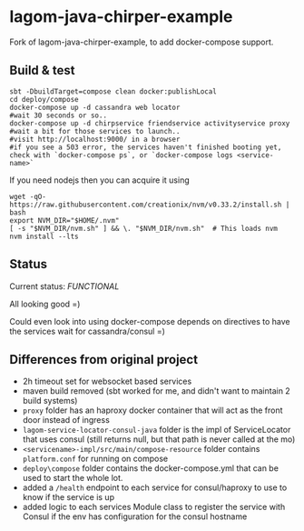 # lagom-java-chirper-example
Fork of lagom-java-chirper-example, to add docker-compose support.

## Build & test

```
sbt -DbuildTarget=compose clean docker:publishLocal
cd deploy/compose
docker-compose up -d cassandra web locator
#wait 30 seconds or so..
docker-compose up -d chirpservice friendservice activityservice proxy
#wait a bit for those services to launch..
#visit http://localhost:9000/ in a browser
#if you see a 503 error, the services haven't finished booting yet, check with `docker-compose ps`, or `docker-compose logs <service-name>`
```

If you need nodejs then you can acquire it using
```
wget -qO- https://raw.githubusercontent.com/creationix/nvm/v0.33.2/install.sh | bash
export NVM_DIR="$HOME/.nvm"
[ -s "$NVM_DIR/nvm.sh" ] && \. "$NVM_DIR/nvm.sh"  # This loads nvm
nvm install --lts
```

## Status

Current status: *FUNCTIONAL*

All looking good =)

Could even look into using docker-compose depends on directives to have the services wait for cassandra/consul =)

## Differences from original project

- 2h timeout set for websocket based services
- maven build removed (sbt worked for me, and didn't want to maintain 2 build systems)
- `proxy` folder has an haproxy docker container that will act as the front door instead of ingress
- `lagom-service-locator-consul-java` folder is the impl of ServiceLocator that uses consul (still returns null, but that path is never called at the mo)
- `<servicename>-impl/src/main/compose-resource` folder contains `platform.conf` for running on compose
- `deploy\compose` folder contains the docker-compose.yml that can be used to start the whole lot. 
- added a `/health` endpoint to each service for consul/haproxy to use to know if the service is up
- added logic to each services Module class to register the service with Consul if the env has configuration for the consul hostname


